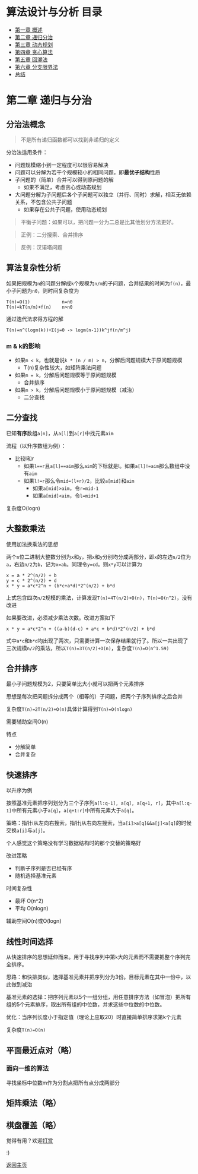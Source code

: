 # 算法设计与分析 目录

- [第一章 概述](Chapter1.md)
- [第二章 递归分治](Chapter2.md)
- [第三章 动态规划](Chapter3.md)
- [第四章 贪心算法](Chapter4.md)
- [第五章 回溯法](Chapter5.md)
- [第六章 分支限界法](Chapter6.md)
- [总结](Summary.md)

# 第二章 递归与分治

## 分治法概念

>不是所有递归函数都可以找到非递归的定义

分治法适用条件：

- 问题规模缩小到一定程度可以很容易解决
- 问题可以分解为若干个规模较小的相同问题，即**最优子结构**性质
- 子问题的（简单）合并可以得到原问题的解
	- 如果不满足，考虑贪心或动态规划
- 大问题分解为子问题后各个子问题可以独立（并行、同时）求解，相互无依赖关系，不包含公共子问题
	- 如果存在公共子问题，使用动态规划

>平衡子问题：如果可以，把问题一分为二总是比其他划分方法更好。

>正例：二分搜索、合并排序

>反例：汉诺塔问题

## 算法复杂性分析

如果把规模为`n`的问题分解成`k`个规模为`n/m`的子问题，合并结果的时间为`f(n)`，最小子问题为`n0`，则时间复杂度为

```
T(n)=O(1)            n=n0
T(n)=kT(n/m)+f(n)    n>n0
```

通过迭代法求得方程的解

```
T(n)=n^(logm(k))+Σ(j=0 -> logm(n-1))k^jf(n/m^j)
```

### m & k的影响

- 如果`m < k`，也就是说`k * (n / m) > n`，分解后问题规模大于原问题规模
	- T(n)复杂性较大，如矩阵乘法问题
- 如果`m = k`，分解后问题规模等于原问题规模
	- 合并排序
- 如果`m > k`，分解后问题规模小于原问题规模（减治）
	- 二分查找

## 二分查找

已知**有序**数组`a[n]`，从`a[l]`到`a[r]`中找元素`aim`

流程（以升序数组为例）：

- 比较l和r
	- 如果`l==r`且`a[l]==aim`那么`aim`的下标就是l。如果`a[l]!=aim`那么数组中没有`aim`
	- 如果`l!=r`那么令`mid=(l+r)/2`，比较`a[mid]`和`aim`
		- 如果`a[mid]>aim`，令`r=mid-1`
		- 如果`a[mid]<aim`，令`l=mid+1`

复杂度O(logn)

## 大整数乘法

使用加法换乘法的思想

两个`n`位二进制大整数分别为`x`和`y`，把`x`和`y`分别均分成两部分，即`x`的左边`n/2`位为`a`，右边`n/2`为`b`，记为`x=ab`。同理令`y=cd`。则`x*y`可以计算为

```
x = a * 2^(n/2) + b
y = c * 2^(n/2) + d
x * y = a*c*2^n + (b*c+a*d)*2^(n/2) + b*d
```

上式包含四次`n/2`规模的乘法，计算发现`T(n)=4T(n/2)+O(n)`，`T(n)=O(n^2)`，没有改进

如果要改进，必须减少乘法次数。改进方案如下

```
x * y = a*c*2^n + ((a-b)(d-c) + a*c + b*d)*2^(n/2) + b*d
```

式中`a*c`和`b*d`均出现了两次，只需要计算一次保存结果就行了。所以一共出现了三次规模`n/2`的乘法，所以`T(n)=3T(n/2)+O(n)`，复杂度`T(n)=O(n^1.59)`

## 合并排序

最小子问题规模为2，只要简单比大小就可以把两个元素排序

思想是每次把问题拆分成两个（相等的）子问题，把两个子序列排序之后合并

复杂度`T(n)=2T(n/2)+O(n)`具体计算得到`T(n)=O(nlogn)`

需要辅助空间O(n)

特点

- 分解简单
- 合并复杂

## 快速排序

以升序为例

按照基准元素把序列划分为三个子序列`a[l:q-1], a[q], a[q+1, r]`，其中`a[l:q-1]`中所有元素小于`a[q]`，`a[q+1:r]`中所有元素大于`a[q]`。

策略：指针i从左向右搜索，指针j从右向左搜索，当`a[i]>a[q]&&a[j]<a[q]`的时候交换`a[i]`与`a[j]`。

个人感觉这个策略没有学习数据结构时的那个交替的策略好

改进策略

- 判断子序列是否已经有序
- 随机选择基准元素

时间复杂性

- 最坏 O(n^2)
- 平均 O(nlogn)

辅助空间O(n)或O(logn)

## 线性时间选择

从快速排序的思想延伸而来。用于寻找序列中第`k`大的元素而不需要把整个序列完全排序。

思路：和快排类似，选择基准元素并把序列分为3份。目标元素在其中一份中，以此做到减治

基准元素的选择：把序列元素以5个一组分组，用任意排序方法（如冒泡）把所有组的5个元素排序，取出所有组的中位数，并求这些中位数的中位数。

优化：当序列长度小于指定值（理论上应取20）时直接简单排序求第k个元素

复杂度`T(n)=O(n)`

## 平面最近点对（略）

### 面向一维的算法

寻找坐标中位数m作为分割点把所有点分成两部分

## 矩阵乘法（略）

## 棋盘覆盖（略）

觉得有用？欢迎[打赏](../../../donate.md)

:)

[返回主页](../../../index.md)